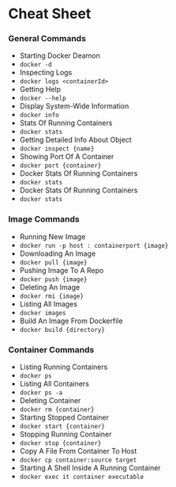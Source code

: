 # Cheat Sheet

### General Commands
- Starting Docker Deamon 
 - `docker -d`
- Inspecting Logs
 - `docker logs <containerId>`
- Getting Help
 - `docker --help`
- Display System-Wide Information
 - `docker info`
- Stats Of Running Containers
 - `docker stats`
- Getting Detailed Info About Object
 - `docker inspect {name}`
- Showing Port Of A Container
 - `docker port {container}`
- Docker Stats Of Running Containers
 - `docker stats`
- Docker Stats Of Running Containers
 - `docker stats`

### Image Commands
- Running New Image
 - `docker run -p host : containerport {image}`
- Downloading An Image
 - `docker pull {image}`
- Pushing Image To A Repo
 - `docker push {image}`
- Deleting An Image
 - `docker rmi {image}`
- Listing All Images
 - `docker images`
- Build An Image From Dockerfile 
 - `docker build {directory}`

### Container Commands
- Listing Running Containers
 - `docker ps`
- Listing All Containers
 - `docker ps -a`
- Deleting Container 
 - `docker rm {container}`
- Starting Stopped Container 
 - `docker start {container}`
- Stopping Running Container
 - `docker stop {container}`
- Copy A File From Container To Host
 - `docker cp container:source target`
- Starting A Shell Inside A Running Container
 - `docker exec it container executable`
